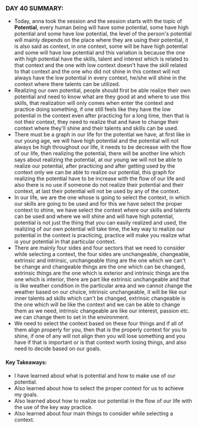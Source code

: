 ### DAY 40 SUMMARY:
- Today, anna took the session and the session starts with the topic of __Potential__, every human being will have some potential, some have high potential and some have low potential, the level of the person's potential will mainly depends on the place where they are using their potential, it is also said as context, in one context, some will be have high potential and some will have low potential and this variation is because the one with high potential have the skills, talent and interest which is related to that context and the one with low context doesn't have the skill related to that context and the one who did not shine in this context will not always have the low potential in every context, he/she will shine in the context where there talents can be utilized.
- Realizing our own potential, people should first be able realize their own potential and need to know what are they good at and where to use this skills, that realization will only comes when enter the context and practice doing something, if one still feels like they have the low potential in the context even after practicing for a long time, then that is not their context, they need to realize that and have to change their context where they'll shine and their talents and skills can be used.
- There must be a graph in our life for the potential we have, at first like in our young age, we will have high potential and the potential will not always be high throughout our life, it needs to be decrease with the flow of our life, then realizing the potential, there will be another line which says about realizing the potential, at our young we will not be able to realize our potential, after practicing and after getting used by the context only we can be able to realize our potential, this graph for realizing the potential have to be increase with the flow of our life and also there is no use if someone do not realize their potential and their context, at last their potential will not be used by any of the context. 
- In our life, we are the one whose is going to select the context, in which our skills are going to be used and for this we have select the proper context to shine, we have select the context where our skills and talents can be used and where we will shine and will have high potential, potential is not just the thing that you can easily realized and used, the realizing of our own potential will take time, the key way to realize our potential in the context is practicing, practice will make you realize what is your potential in that particular context.
- There are mainly four sides and four sectors that we need to consider while selecting a context, the four sides are unchangeable, changeable, extrinsic and intrinsic, unchangeable thing are the one which we can't be change and changeable things are the one which can be changed, extrinsic things are the one which is exterior and intrinsic things are the one which is interior, there are part like extrinsic unchangeable and that is like weather condition in the particular area and we cannot change the weather based on our choice, intrinsic unchangeable, it will be like our inner talents ad skills which can't be changed, extrinsic changeable is the one which will be like the context and we can be able to change them as we need, intrinsic changeable are like our interest, passion etc. we can change them to set in the environment.
- We need to select the context based on these four things and if all of them align properly for you, then that is the properly context for you to shine, if one of any will not align then you will lose something and you have if that is important or is that context worth losing things, and also need to decide based on our goals.

#### Key Takeaways:
- I have learned about what is potential and how to make use of our potential.
- Also learned about how to select the proper context for us to achieve my goals.
- Also learned about how to realize our potential in the flow of our life with the use of the key way practice.
- Also learned about four main things to consider while selecting a context.